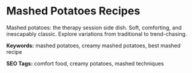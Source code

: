 # Mashed Potatoes Recipes

Mashed potatoes: the therapy session side dish. Soft, comforting, and inescapably classic. Explore variations from traditional to trend-chasing.

**Keywords:** mashed potatoes, creamy mashed potatoes, best mashed recipe

**SEO Tags:** comfort food, creamy potatoes, mashed techniques